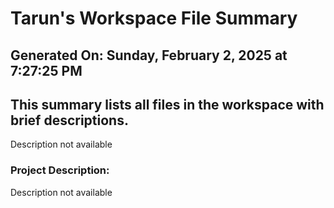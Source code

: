 # Tarun's Workspace File Summary
## Generated On: Sunday, February 2, 2025 at 7:27:25 PM
This summary lists all files in the workspace with brief descriptions.
---
Description not available 
### Project Description:
 Description not available
